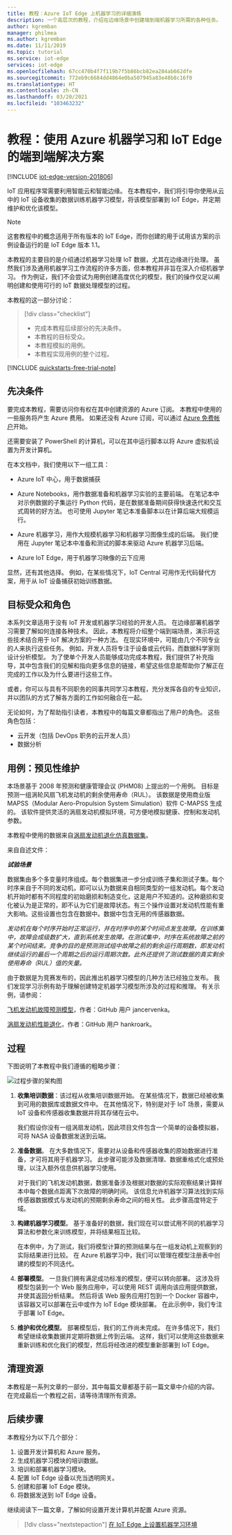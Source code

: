 ```yaml
---
title: 教程：Azure IoT Edge 上机器学习的详细演练
description: 一个高层次的教程，介绍在边缘场景中创建端到端机器学习所需的各种任务。
author: kgremban
manager: philmea
ms.author: kgremban
ms.date: 11/11/2019
ms.topic: tutorial
ms.service: iot-edge
services: iot-edge
ms.openlocfilehash: 67cc470b4f7f119b7f5b86bcb82ea284ab662dfe
ms.sourcegitcommit: 772eb9c6684dd4864e0ba507945a83e48b8c16f0
ms.translationtype: HT
ms.contentlocale: zh-CN
ms.lasthandoff: 03/20/2021
ms.locfileid: "103463232"
---
```

# <a name="tutorial-an-end-to-end-solution-using-azure-machine-learning-and-iot-edge"></a>教程：使用 Azure 机器学习和 IoT Edge 的端到端解决方案

[!INCLUDE [iot-edge-version-201806](../../includes/iot-edge-version-201806.md)]

IoT 应用程序常需要利用智能云和智能边缘。 在本教程中，我们将引导你使用从云中的 IoT 设备收集的数据训练机器学习模型，将该模型部署到 IoT Edge，并定期维护和优化该模型。

>[!NOTE]
>这套教程中的概念适用于所有版本的 IoT Edge，而你创建的用于试用该方案的示例设备运行的是 IoT Edge 版本 1.1。

本教程的主要目的是介绍通过机器学习处理 IoT 数据，尤其在边缘进行处理。 虽然我们涉及通用机器学习工作流程的许多方面，但本教程并非旨在深入介绍机器学习。 作为例证，我们不会尝试为用例创建高度优化的模型，我们的操作仅足以阐明创建和使用可行的 IoT 数据处理模型的过程。

本教程的这一部分讨论：

> [!div class="checklist"]
>
> * 完成本教程后续部分的先决条件。
> * 本教程的目标受众。
> * 本教程模拟的用例。
> * 本教程实现用例的整个过程。

[!INCLUDE [quickstarts-free-trial-note](../../includes/quickstarts-free-trial-note.md)]

## <a name="prerequisites"></a>先决条件

要完成本教程，需要访问你有权在其中创建资源的 Azure 订阅。 本教程中使用的一些服务将产生 Azure 费用。 如果还没有 Azure 订阅，可以通过 [Azure 免费帐户](https://azure.microsoft.com/offers/ms-azr-0044p/)开始。

还需要安装了 PowerShell 的计算机，可以在其中运行脚本以将 Azure 虚拟机设置为开发计算机。

在本文档中，我们使用以下一组工具：

* Azure IoT 中心，用于数据捕获

* Azure Notebooks，用作数据准备和机器学习实验的主要前端。 在笔记本中对示例数据的子集运行 Python 代码，是在数据准备期间获得快速迭代和交互式周转的好方法。 也可使用 Jupyter 笔记本准备脚本以在计算后端大规模运行。

* Azure 机器学习，用作大规模机器学习和机器学习图像生成的后端。 我们使用在 Jupyter 笔记本中准备和测试的脚本来驱动 Azure 机器学习后端。

* Azure IoT Edge，用于机器学习映像的云下应用

显然，还有其他选择。 例如，在某些情况下，IoT Central 可用作无代码替代方案，用于从 IoT 设备捕获初始训练数据。

## <a name="target-audience-and-roles"></a>目标受众和角色

本系列文章适用于没有 IoT 开发或机器学习经验的开发人员。 在边缘部署机器学习需要了解如何连接各种技术。 因此，本教程将介绍整个端到端场景，演示将这些技术结合用于 IoT 解决方案的一种方法。 在现实环境中，可能由几个不同专业的人来执行这些任务。 例如，开发人员将专注于设备或云代码，而数据科学家则设计分析模型。 为了使单个开发人员能够成功完成本教程，我们提供了补充指导，其中包含我们的见解和指向更多信息的链接，希望这些信息能帮助你了解正在完成的工作以及为什么要进行这些工作。

或者，你可以与具有不同职务的同事共同学习本教程，充分发挥各自的专业知识，并以团队的方式了解各方面的工作如何融合在一起。

无论如何，为了帮助指引读者，本教程中的每篇文章都指出了用户的角色。 这些角色包括：

* 云开发（包括 DevOps 职务的云开发人员）
* 数据分析

## <a name="use-case-predictive-maintenance"></a>用例：预见性维护

本场景基于 2008 年预测和健康管理会议 (PHM08) 上提出的一个用例。 目标是预测一组涡轮风扇飞机发动机的剩余使用寿命（RUL）。 该数据是使用商业版 MAPSS（Modular Aero-Propulsion System Simulation）软件 C-MAPSS 生成的。 该软件提供灵活的涡扇发动机模拟环境，可方便地模拟健康、控制和发动机参数。

本教程中使用的数据来自[涡扇发动机退化仿真数据集](https://ti.arc.nasa.gov/tech/dash/groups/pcoe/prognostic-data-repository/#turbofan)。

来自自述文件：

***试验场景***

数据集由多个多变量时序组成。每个数据集进一步分成训练子集和测试子集。每个时序来自于不同的发动机，即可以认为数据来自相同类型的一组发动机。每个发动机开始时都有不同程度的初始磨损和制造变化，这是用户不知道的。这种磨损和变化被认为是正常的，即不认为它们是故障状态。有三个操作设置对发动机性能有重大影响。这些设置也包含在数据中。数据中包含无用的传感器数据。

*发动机在每个时序开始时正常运行，并在时序中的某个时间点发生故障。在训练集中，故障会成级数扩大，直到系统发生故障。在测试集中，时序在系统故障之前的某个时间结束。竞争的目的是预测测试组中故障之前的剩余运行周期数，即发动机继续运行的最后一个周期之后的运行周期次数。此外还提供了测试数据的真实剩余使用寿命（RUL）值的矢量。*

由于数据是为竞赛发布的，因此推出机器学习模型的几种方法已经独立发布。 我们发现学习示例有助于理解创建特定机器学习模型所涉及的过程和推理。 有关示例，请参阅：

[飞机发动机故障预测模型](https://github.com/jancervenka/turbofan_failure)，作者：GitHub 用户 jancervenka。

[涡扇发动机性能退化](https://github.com/hankroark/Turbofan-Engine-Degradation)，作者：GitHub 用户 hankroark。

## <a name="process"></a>过程

下图说明了本教程中我们遵循的粗略步骤：

![过程步骤的架构图](media/tutorial-machine-learning-edge-01-intro/tutorial-steps-overview.png)

1. **收集培训数据**：该过程从收集培训数据开始。 在某些情况下，数据已经被收集到可用的数据库或数据文件中。 在其他情况下，特别是对于 IoT 场景，需要从 IoT 设备和传感器收集数据并将其存储在云中。

   我们假设你没有一组涡扇发动机，因此项目文件包含一个简单的设备模拟器，可将 NASA 设备数据发送到云端。

1. **准备数据**。 在大多数情况下，需要对从设备和传感器收集的原始数据进行准备，才可将其用于机器学习。 此步骤可能涉及数据清理、数据重格式化或预处理，以注入额外信息供机器学习使用。

   对于我们的飞机发动机数据，数据准备涉及根据对数据的实际观察结果计算样本中每个数据点距离下次故障的明确时间。 该信息允许机器学习算法找到实际传感器数据模式与发动机的预期剩余寿命之间的相关性。 此步骤高度特定于域。

1. **构建机器学习模型**。 基于准备好的数据，我们现在可以尝试用不同的机器学习算法和参数化来训练模型，并将结果相互比较。

   在本例中，为了测试，我们将模型计算的预测结果与在一组发动机上观察到的实际结果进行比较。 在 Azure 机器学习中，我们可以管理在模型注册表中创建的模型的不同迭代。

1. **部署模型**。 一旦我们拥有满足成功标准的模型，便可以转向部署。 这涉及将模型包装到一个 Web 服务应用中，可以使用 REST 调用向该应用提供数据，并使其返回分析结果。 然后将该 Web 服务应用打包到一个 Docker 容器中，该容器又可以部署在云中或作为 IoT Edge 模块部署。 在此示例中，我们专注于部署 IoT Edge。

1. **维护和优化模型**。 部署模型后，我们的工作尚未完成。 在许多情况下，我们希望继续收集数据并定期将数据上传到云端。 这样，我们可以使用这些数据来重新训练和优化我们的模型，然后将经改进的模型重新部署到 IoT Edge。

## <a name="clean-up-resources"></a>清理资源

本教程是一系列文章的一部分，其中每篇文章都基于前一篇文章中介绍的内容。 在完成最后一个教程之前，请等待清理所有资源。

## <a name="next-steps"></a>后续步骤

本教程分为以下几个部分：

1. 设置开发计算机和 Azure 服务。
2. 生成机器学习模块的培训数据。
3. 培训和部署机器学习模块。
4. 配置 IoT Edge 设备以充当透明网关。
5. 创建和部署 IoT Edge 模块。
6. 将数据发送到 IoT Edge 设备。

继续阅读下一篇文章，了解如何设置开发计算机并配置 Azure 资源。

> [!div class="nextstepaction"]
> [在 IoT Edge 上设置机器学习环境](tutorial-machine-learning-edge-02-prepare-environment.md)